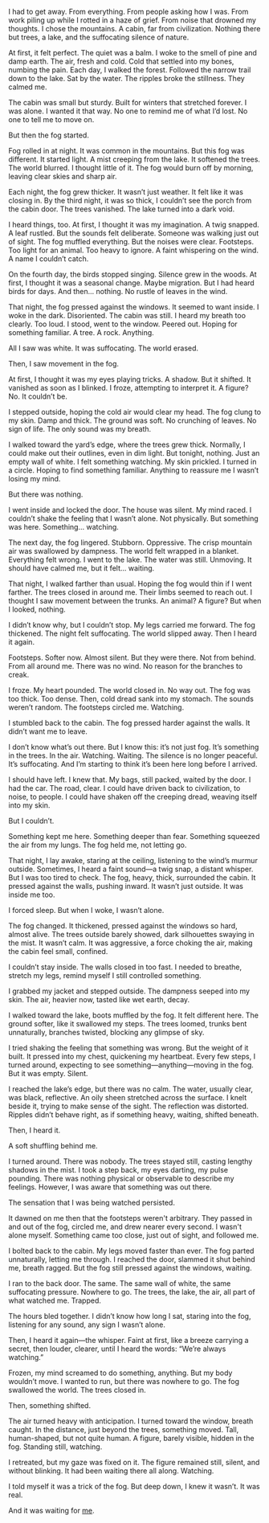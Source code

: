 I had to get away. From everything. From people asking how I was. From work piling up while I rotted in a haze of grief. From noise that drowned my thoughts. I chose the mountains. A cabin, far from civilization. Nothing there but trees, a lake, and the suffocating silence of nature.

At first, it felt perfect. The quiet was a balm. I woke to the smell of pine and damp earth. The air, fresh and cold. Cold that settled into my bones, numbing the pain. Each day, I walked the forest. Followed the narrow trail down to the lake. Sat by the water. The ripples broke the stillness. They calmed me.

The cabin was small but sturdy. Built for winters that stretched forever. I was alone. I wanted it that way. No one to remind me of what I’d lost. No one to tell me to move on.

But then the fog started.

Fog rolled in at night. It was common in the mountains. But this fog was different. It started light. A mist creeping from the lake. It softened the trees. The world blurred. I thought little of it. The fog would burn off by morning, leaving clear skies and sharp air.

Each night, the fog grew thicker. It wasn’t just weather. It felt like it was closing in. By the third night, it was so thick, I couldn’t see the porch from the cabin door. The trees vanished. The lake turned into a dark void.

I heard things, too. At first, I thought it was my imagination. A twig snapped. A leaf rustled. But the sounds felt deliberate. Someone was walking just out of sight. The fog muffled everything. But the noises were clear. Footsteps. Too light for an animal. Too heavy to ignore. A faint whispering on the wind. A name I couldn’t catch.

On the fourth day, the birds stopped singing. Silence grew in the woods. At first, I thought it was a seasonal change. Maybe migration. But I had heard birds for days. And then... nothing. No rustle of leaves in the wind.

That night, the fog pressed against the windows. It seemed to want inside. I woke in the dark. Disoriented. The cabin was still. I heard my breath too clearly. Too loud. I stood, went to the window. Peered out. Hoping for something familiar. A tree. A rock. Anything.

All I saw was white. It was suffocating. The world erased.

Then, I saw movement in the fog.

At first, I thought it was my eyes playing tricks. A shadow. But it shifted. It vanished as soon as I blinked. I froze, attempting to interpret it. A figure? No. It couldn’t be.

I stepped outside, hoping the cold air would clear my head. The fog clung to my skin. Damp and thick. The ground was soft. No crunching of leaves. No sign of life. The only sound was my breath.

I walked toward the yard’s edge, where the trees grew thick. Normally, I could make out their outlines, even in dim light. But tonight, nothing. Just an empty wall of white. I felt something watching. My skin prickled. I turned in a circle. Hoping to find something familiar. Anything to reassure me I wasn’t losing my mind.

But there was nothing.

I went inside and locked the door. The house was silent. My mind raced. I couldn’t shake the feeling that I wasn’t alone. Not physically. But something was here. Something... watching.

The next day, the fog lingered. Stubborn. Oppressive. The crisp mountain air was swallowed by dampness. The world felt wrapped in a blanket. Everything felt wrong. I went to the lake. The water was still. Unmoving. It should have calmed me, but it felt... waiting.

That night, I walked farther than usual. Hoping the fog would thin if I went farther. The trees closed in around me. Their limbs seemed to reach out. I thought I saw movement between the trunks. An animal? A figure? But when I looked, nothing.

I didn’t know why, but I couldn’t stop. My legs carried me forward. The fog thickened. The night felt suffocating. The world slipped away. Then I heard it again.

Footsteps. Softer now. Almost silent. But they were there. Not from behind. From all around me. There was no wind. No reason for the branches to creak.

I froze. My heart pounded. The world closed in. No way out. The fog was too thick. Too dense. Then, cold dread sank into my stomach. The sounds weren’t random. The footsteps circled me. Watching.

I stumbled back to the cabin. The fog pressed harder against the walls. It didn’t want me to leave.

I don’t know what’s out there. But I know this: it’s not just fog. It’s something in the trees. In the air. Watching. Waiting. The silence is no longer peaceful. It’s suffocating. And I’m starting to think it’s been here long before I arrived.

I should have left. I knew that. My bags, still packed, waited by the door. I had the car. The road, clear. I could have driven back to civilization, to noise, to people. I could have shaken off the creeping dread, weaving itself into my skin.

But I couldn’t.

Something kept me here. Something deeper than fear. Something squeezed the air from my lungs. The fog held me, not letting go.

That night, I lay awake, staring at the ceiling, listening to the wind’s murmur outside. Sometimes, I heard a faint sound—a twig snap, a distant whisper. But I was too tired to check. The fog, heavy, thick, surrounded the cabin. It pressed against the walls, pushing inward. It wasn’t just outside. It was inside me too.

I forced sleep. But when I woke, I wasn’t alone.

The fog changed. It thickened, pressed against the windows so hard, almost alive. The trees outside barely showed, dark silhouettes swaying in the mist. It wasn’t calm. It was aggressive, a force choking the air, making the cabin feel small, confined.

I couldn’t stay inside. The walls closed in too fast. I needed to breathe, stretch my legs, remind myself I still controlled something.

I grabbed my jacket and stepped outside. The dampness seeped into my skin. The air, heavier now, tasted like wet earth, decay.

I walked toward the lake, boots muffled by the fog. It felt different here. The ground softer, like it swallowed my steps. The trees loomed, trunks bent unnaturally, branches twisted, blocking any glimpse of sky.

I tried shaking the feeling that something was wrong. But the weight of it built. It pressed into my chest, quickening my heartbeat. Every few steps, I turned around, expecting to see something—anything—moving in the fog. But it was empty. Silent.

I reached the lake’s edge, but there was no calm. The water, usually clear, was black, reflective. An oily sheen stretched across the surface. I knelt beside it, trying to make sense of the sight. The reflection was distorted. Ripples didn’t behave right, as if something heavy, waiting, shifted beneath.

Then, I heard it.

A soft shuffling behind me.

I turned around. There was nobody. The trees stayed still, casting lengthy shadows in the mist. I took a step back, my eyes darting, my pulse pounding. There was nothing physical or observable to describe my feelings. However, I was aware that something was out there.

The sensation that I was being watched persisted.

It dawned on me then that the footsteps weren't arbitrary. They passed in and out of the fog, circled me, and drew nearer every second. I wasn't alone myself. Something came too close, just out of sight, and followed me.

I bolted back to the cabin. My legs moved faster than ever. The fog parted unnaturally, letting me through. I reached the door, slammed it shut behind me, breath ragged. But the fog still pressed against the windows, waiting.

I ran to the back door. The same. The same wall of white, the same suffocating pressure. Nowhere to go. The trees, the lake, the air, all part of what watched me. Trapped.

The hours bled together. I didn’t know how long I sat, staring into the fog, listening for any sound, any sign I wasn’t alone.

Then, I heard it again—the whisper. Faint at first, like a breeze carrying a secret, then louder, clearer, until I heard the words: “We’re always watching.”

Frozen, my mind screamed to do something, anything. But my body wouldn’t move. I wanted to run, but there was nowhere to go. The fog swallowed the world. The trees closed in.

Then, something shifted.

The air turned heavy with anticipation. I turned toward the window, breath caught. In the distance, just beyond the trees, something moved. Tall, human-shaped, but not quite human. A figure, barely visible, hidden in the fog. Standing still, watching.

I retreated, but my gaze was fixed on it. The figure remained still, silent, and without blinking. It had been waiting there all along. Watching.

I told myself it was a trick of the fog. But deep down, I knew it wasn’t. It was real.

And it was waiting for [me](https://www.youtube.com/@TheUnseen2025).